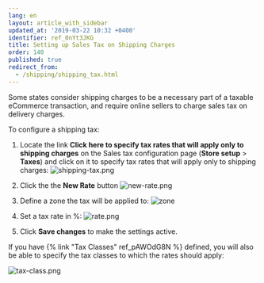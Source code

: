 ```yaml
---
lang: en
layout: article_with_sidebar
updated_at: '2019-03-22 10:32 +0400'
identifier: ref_0nYt3JKG
title: Setting up Sales Tax on Shipping Charges
order: 140
published: true
redirect_from:
  - /shipping/shipping_tax.html
---
```

Some states consider shipping charges to be a necessary part of a taxable eCommerce transaction, and require online sellers to charge sales tax on delivery charges.

To configure a shipping tax:

1. Locate the link **Click here to specify tax rates that will apply only to shipping charges** on the Sales tax configuration page (**Store setup** > **Taxes**) and click on it to specify tax rates that will apply only to shipping charges:
   ![shipping-tax.png]({{site.baseurl}}/attachments/ref_4nZM0iOX/shipping-tax.png)

2. Click the the **New Rate** button
   ![new-rate.png]({{site.baseurl}}/attachments/ref_4nZM0iOX/new-rate.png)
      
3. Define a zone the tax will be applied to:
    ![zone]({{site.baseurl}}/attachments/ref_4nZM0iOX/zone.png)

4. Set a tax rate in %:
   ![rate.png]({{site.baseurl}}/attachments/ref_4nZM0iOX/rate.png)

5. Click **Save changes** to make the settings active.
      
If you have {% link "Tax Classes" ref_pAWOdG8N %} defined, you will also be able to specify the tax classes to which the rates should apply:

![tax-class.png]({{site.baseurl}}/attachments/ref_4nZM0iOX/tax-class.png)



